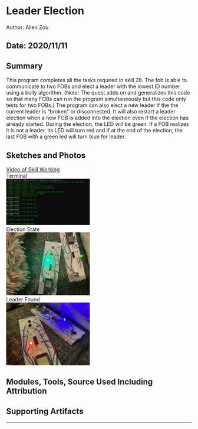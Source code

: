 #  Leader Election

Author: Allen Zou

Date: 2020/11/11
-----

## Summary
This program completes all the tasks required in skill 28. The fob is able to communicate to two FOBs and elect a leader with the lowest ID number using a bully algorithm. (Note: The quest adds on and generalizes this code so that many FOBs can run the program simultaneously but this code only tests for two FOBs.) The program can also elect a new leader if the the current leader is "broken" or disconnected. It will also restart a leader election when a new FOB is added into the election even if the election has already started. During the election, the LED will be green. If a FOB realizes it is not a leader, its LED will turn red and if at the end of the election, the last FOB with a green led will turn blue for leader. 

## Sketches and Photos
[Video of Skill Working](https://drive.google.com/file/d/11nClcgYWpj0cwL-My4nOi-wQYwVZT67v/preview)
<br>
Terminal
<br>
<img src="./images/Terminal.PNG" width="45%" />
<br>
Election State
<br>
<img src="./images/electionState.jpg" width="45%" />
<br>
Leader Found
<br>
<img src="./images/leaderFound.jpg" width="45%" />

## Modules, Tools, Source Used Including Attribution


## Supporting Artifacts


-----

